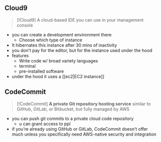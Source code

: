 ## Cloud9
>[!Cloud9]
>A cloud-based IDE you can use in your management console

- you can create a development environment there
	- Choose which type of instance
- It hibernates this instance after 30 mins of inactivity
- you don't pay for the editor, but for the instance used under the hood
- features
	- Write code w/ broad variety languages
	- terminal
	- pre-installed software
- under the hood it uses a [[ec2|EC2 instance]]
## CodeCommit
>[!CodeCommit]
>**A private Git repository hosting service** similar to GitHub, GitLab, or Bitbucket, but fully managed by AWS

- you can push git commits to a private cloud code repository
	- u can grant access to ppl
- if you’re already using GitHub or GitLab, CodeCommit doesn’t offer much unless you specifically need AWS-native security and integration